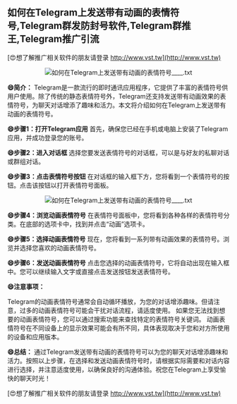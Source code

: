 ## **如何在Telegram上发送带有动画的表情符号,Telegram群发防封号软件,Telegram群推王,Telegram推广引流**

[😍想了解推广相关软件的朋友请登录 http://www.vst.tw](http://www.vst.tw)

 <center><img src="https://vst.tw/MP4/tuiguang/png/8.png" alt="如何在Telegram上发送带有动画的表情符号____.txt"></center>

**😄简介：**
Telegram是一款流行的即时通讯应用程序，它提供了丰富的表情符号供用户使用。除了传统的静态表情符号外，Telegram还支持发送带有动画效果的表情符号，为聊天对话增添了趣味和活力。本文将介绍如何在Telegram上发送带有动画的表情符号。

**😄步骤1：打开Telegram应用**
首先，确保您已经在手机或电脑上安装了Telegram应用，并成功登录您的账号。

**😄步骤2：进入对话框**
选择您要发送表情符号的对话框，可以是与好友的私聊对话或群组对话。

**😄步骤3：点击表情符号按钮**
在对话框的输入框下方，您将看到一个表情符号的按钮。点击该按钮以打开表情符号面板。

 <center><img src="https://vst.tw/MP4/tuiguang/png/0.png" alt="如何在Telegram上发送带有动画的表情符号____.txt"></center>

**😄步骤4：浏览动画表情符号**
在表情符号面板中，您将看到各种各样的表情符号分类。在底部的选项卡中，找到并点击“动画”选项卡。

**😄步骤5：选择动画表情符号**
现在，您将看到一系列带有动画效果的表情符号。浏览并选择您喜欢的动画表情符号。

**😄步骤6：发送动画表情符号**
点击您选择的动画表情符号，它将自动出现在输入框中。您可以继续输入文字或直接点击发送按钮发送表情符号。

**😄注意事项：**

Telegram的动画表情符号通常会自动循环播放，为您的对话增添趣味。但请注意，过多的动画表情符号可能会干扰对话流程，请适度使用。
如果您无法找到想要的动画表情符号，您可以通过搜索功能来查找特定的表情符号关键词。
动画表情符号在不同设备上的显示效果可能会有所不同，具体表现取决于您和对方所使用的设备和应用版本。

**😄总结：**
通过Telegram发送带有动画的表情符号可以为您的聊天对话增添趣味和活力。按照以上步骤，在选择和发送动画表情符号时，请根据实际需要和对话内容进行选择，并注意适度使用，以确保良好的沟通体验。祝您在Telegram上享受愉快的聊天时光！

[😍想了解推广相关软件的朋友请登录 http://www.vst.tw](http://www.vst.tw)



